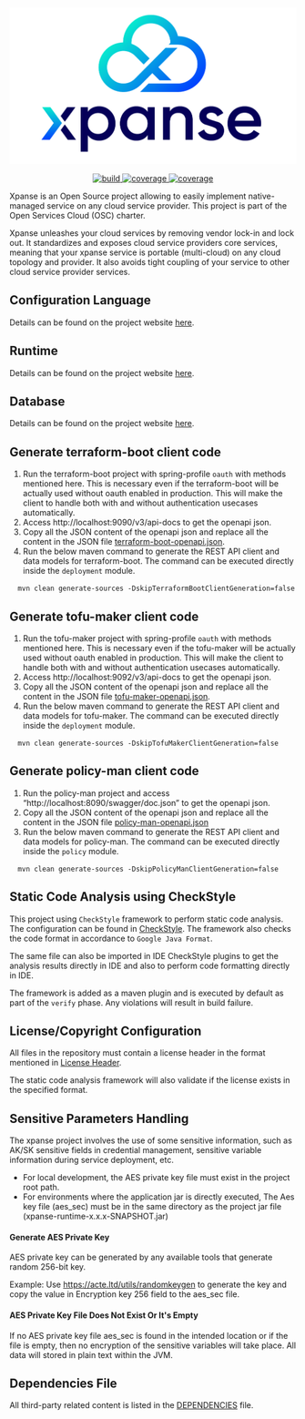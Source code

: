 ![Xpanse logo](static/full-logo.png)
<p align='center'>
<a href="https://github.com/eclipse-xpanse/xpanse/actions/workflows/ci.yml" target="_blank">
    <img src="https://github.com/eclipse-xpanse/xpanse/actions/workflows/ci.yml/badge.svg" alt="build">
</a>

 <a href="https://github.com/eclipse-xpanse/xpanse/actions/workflows/coverage.yml" target="_blank">
    <img src="https://img.shields.io/endpoint?url=https://gist.githubusercontent.com/eclipse-xpanse-bot/3d9c022b98734fbf615c21136abe4add/raw/xpanse-coverage.json" alt="coverage">
  </a>

<a href="https://opensource.org/licenses/Apache-2.0" target="_blank">
    <img src="https://img.shields.io/badge/License-Apache_2.0-blue.svg" alt="coverage">
  </a>
</p>

Xpanse is an Open Source project allowing to easily implement native-managed service on any cloud service provider. This
project is part of the Open Services Cloud (OSC) charter.

Xpanse unleashes your cloud services by removing vendor lock-in and lock out. It standardizes and exposes cloud service
providers core services, meaning that your xpanse service is portable (multi-cloud) on any cloud topology and provider.
It also avoids tight coupling of your service to other cloud service provider services.

## Configuration Language

Details can be found on the project
website [here](https://eclipse.dev/xpanse/docs/configuration-language).

## Runtime

Details can be found on the project website [here](https://eclipse.dev/xpanse/docs/runtime).

## Database

Details can be found on the project website [here](https://eclipse.dev/xpanse/docs/database).

## Generate terraform-boot client code

1. Run the terraform-boot project with spring-profile `oauth` with methods mentioned here.
   This is necessary even if the terraform-boot will be actually used without oauth enabled in production.
   This will make the client to handle both with and without authentication usecases automatically.
2. Access http://localhost:9090/v3/api-docs to get the openapi json.
3. Copy all the JSON content of the openapi json and replace all the content in the JSON file
   [terraform-boot-openapi.json](modules/deployment/src/main/resources/terraform-boot-openapi.json).
4. Run the below maven command to generate the REST API client and data models for terraform-boot. The command can be
   executed directly inside the `deployment` module.

```ssh
  mvn clean generate-sources -DskipTerraformBootClientGeneration=false
```

## Generate tofu-maker client code

1. Run the tofu-maker project with spring-profile `oauth` with methods mentioned here.
   This is necessary even if the tofu-maker will be actually used without oauth enabled in production.
   This will make the client to handle both with and without authentication usecases automatically.
2. Access http://localhost:9092/v3/api-docs to get the openapi json.
3. Copy all the JSON content of the openapi json and replace all the content in the JSON file
   [tofu-maker-openapi.json](modules/deployment/src/main/resources/tofu-maker-openapi.json).
4. Run the below maven command to generate the REST API client and data models for tofu-maker. The 
   command can be executed directly inside the `deployment` module.

```ssh
  mvn clean generate-sources -DskipTofuMakerClientGeneration=false
```

## Generate policy-man client code

1. Run the policy-man project and access “http://localhost:8090/swagger/doc.json” to get the openapi json.
2. Copy all the JSON content of the openapi json and replace all the content in the JSON file
   [policy-man-openapi.json](modules/policy/src/main/resources/policy-man-openapi.json)
3. Run the below maven command to generate the REST API client and data models for policy-man. The command can be
   executed directly inside the `policy` module.

```ssh
  mvn clean generate-sources -DskipPolicyManClientGeneration=false
```

## Static Code Analysis using CheckStyle

This project using `CheckStyle` framework to perform static code analysis. The configuration can be found
in [CheckStyle](checkstyle.xml). The framework also checks the code format in accordance to `Google Java Format`.

The same file can also be imported in IDE CheckStyle plugins to get the analysis results directly in IDE and also to
perform code formatting directly in IDE.

The framework is added as a maven plugin and is executed by default as part of the `verify` phase. Any violations will
result in build failure.

## License/Copyright Configuration

All files in the repository must contain a license header in the format mentioned in [License Header](license.header).

The static code analysis framework will also validate if the license exists in the specified format.

## Sensitive Parameters Handling

The xpanse project involves the use of some sensitive information, such as AK/SK sensitive fields in
credential management, sensitive variable information during service deployment, etc.

* For local development, the AES private key file must exist in the project root path.
* For environments where the application jar is directly executed, The Aes key file (aes_sec) must be
  in the same directory as the project jar file (xpanse-runtime-x.x.x-SNAPSHOT.jar)

#### Generate AES Private Key

AES private key can be generated by any available tools that generate random 256-bit key.

Example: Use https://acte.ltd/utils/randomkeygen to generate the key and copy the value in
Encryption key 256 field to the aes_sec file.

#### AES Private Key File Does Not Exist Or It's Empty

If no AES private key file aes_sec is found in the intended location or if the file is empty, then
no encryption of the sensitive variables will take place. All data will stored in plain text within
the JVM.

## Dependencies File

All third-party related content is listed in the [DEPENDENCIES](DEPENDENCIES) file.
